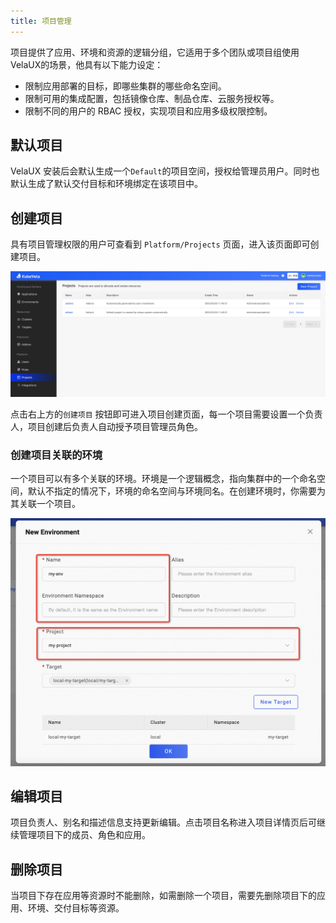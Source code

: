 ```yaml
---
title: 项目管理
---
```


项目提供了应用、环境和资源的逻辑分组，它适用于多个团队或项目组使用VelaUX的场景，他具有以下能力设定：

* 限制应用部署的目标，即哪些集群的哪些命名空间。
* 限制可用的集成配置，包括镜像仓库、制品仓库、云服务授权等。
* 限制不同的用户的 RBAC 授权，实现项目和应用多级权限控制。

## 默认项目

VelaUX 安装后会默认生成一个`Default`的项目空间，授权给管理员用户。同时也默认生成了默认交付目标和环境绑定在该项目中。

## 创建项目

具有项目管理权限的用户可查看到 `Platform/Projects` 页面，进入该页面即可创建项目。

![project-list](../../../../../../../docs/resources/kubevela-net/images/1.3/project-list.jpg)

点击右上方的`创建项目` 按钮即可进入项目创建页面，每一个项目需要设置一个负责人，项目创建后负责人自动授予项目管理员角色。

### 创建项目关联的环境

一个项目可以有多个关联的环境。环境是一个逻辑概念，指向集群中的一个命名空间，默认不指定的情况下，环境的命名空间与环境同名。在创建环境时，你需要为其关联一个项目。

![](../../../resources/env-project.png)

## 编辑项目

项目负责人、别名和描述信息支持更新编辑。点击项目名称进入项目详情页后可继续管理项目下的成员、角色和应用。

## 删除项目

当项目下存在应用等资源时不能删除，如需删除一个项目，需要先删除项目下的应用、环境、交付目标等资源。
